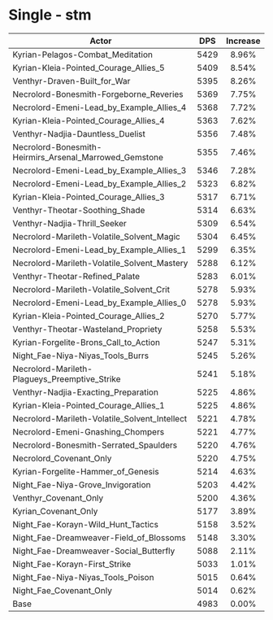 # Single - stm
| Actor | DPS | Increase |
|---|:---:|:---:|
|Kyrian-Pelagos-Combat_Meditation|5429|8.96%|
|Kyrian-Kleia-Pointed_Courage_Allies_5|5409|8.54%|
|Venthyr-Draven-Built_for_War|5395|8.26%|
|Necrolord-Bonesmith-Forgeborne_Reveries|5369|7.75%|
|Necrolord-Emeni-Lead_by_Example_Allies_4|5368|7.72%|
|Kyrian-Kleia-Pointed_Courage_Allies_4|5363|7.62%|
|Venthyr-Nadjia-Dauntless_Duelist|5356|7.48%|
|Necrolord-Bonesmith-Heirmirs_Arsenal_Marrowed_Gemstone|5355|7.46%|
|Necrolord-Emeni-Lead_by_Example_Allies_3|5346|7.28%|
|Necrolord-Emeni-Lead_by_Example_Allies_2|5323|6.82%|
|Kyrian-Kleia-Pointed_Courage_Allies_3|5317|6.71%|
|Venthyr-Theotar-Soothing_Shade|5314|6.63%|
|Venthyr-Nadjia-Thrill_Seeker|5309|6.54%|
|Necrolord-Marileth-Volatile_Solvent_Magic|5304|6.45%|
|Necrolord-Emeni-Lead_by_Example_Allies_1|5299|6.35%|
|Necrolord-Marileth-Volatile_Solvent_Mastery|5288|6.12%|
|Venthyr-Theotar-Refined_Palate|5283|6.01%|
|Necrolord-Marileth-Volatile_Solvent_Crit|5278|5.93%|
|Necrolord-Emeni-Lead_by_Example_Allies_0|5278|5.93%|
|Kyrian-Kleia-Pointed_Courage_Allies_2|5270|5.77%|
|Venthyr-Theotar-Wasteland_Propriety|5258|5.53%|
|Kyrian-Forgelite-Brons_Call_to_Action|5247|5.31%|
|Night_Fae-Niya-Niyas_Tools_Burrs|5245|5.26%|
|Necrolord-Marileth-Plagueys_Preemptive_Strike|5241|5.18%|
|Venthyr-Nadjia-Exacting_Preparation|5225|4.86%|
|Kyrian-Kleia-Pointed_Courage_Allies_1|5225|4.86%|
|Necrolord-Marileth-Volatile_Solvent_Intellect|5221|4.78%|
|Necrolord-Emeni-Gnashing_Chompers|5221|4.77%|
|Necrolord-Bonesmith-Serrated_Spaulders|5220|4.76%|
|Necrolord_Covenant_Only|5220|4.75%|
|Kyrian-Forgelite-Hammer_of_Genesis|5214|4.63%|
|Night_Fae-Niya-Grove_Invigoration|5203|4.42%|
|Venthyr_Covenant_Only|5200|4.36%|
|Kyrian_Covenant_Only|5177|3.89%|
|Night_Fae-Korayn-Wild_Hunt_Tactics|5158|3.52%|
|Night_Fae-Dreamweaver-Field_of_Blossoms|5148|3.30%|
|Night_Fae-Dreamweaver-Social_Butterfly|5088|2.11%|
|Night_Fae-Korayn-First_Strike|5033|1.01%|
|Night_Fae-Niya-Niyas_Tools_Poison|5015|0.64%|
|Night_Fae_Covenant_Only|5014|0.62%|
|Base|4983|0.00%|
